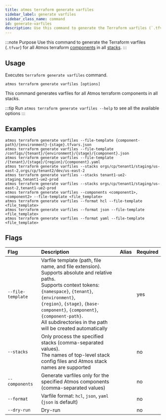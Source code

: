 ```yaml
---
title: atmos terraform generate varfiles
sidebar_label: generate varfiles
sidebar_class_name: command
id: generate-varfiles
description: Use this command to generate the Terraform varfiles (`.tfvar`) for all Atmos terraform components in all stacks.
---
```


:::note Purpose
Use this command to generate the Terraform varfiles (`.tfvar`) for all Atmos terraform [components](/core-concepts/components) in
all [stacks](/core-concepts/stacks).
:::

## Usage

Executes `terraform generate varfiles` command.

```shell
atmos terraform generate varfiles [options]
```

This command generates varfiles for all Atmos terraform components in all stacks.

:::tip
Run `atmos terraform generate varfiles --help` to see all the available options
:::

## Examples

```shell
atmos terraform generate varfiles --file-template {component-path}/{environment}-{stage}.tfvars.json
atmos terraform generate varfiles --file-template /configs/{tenant}/{environment}/{stage}/{component}.json
atmos terraform generate varfiles --file-template /{tenant}/{stage}/{region}/{component}.yaml
atmos terraform generate varfiles --stacks orgs/cp/tenant1/staging/us-east-2,orgs/cp/tenant2/dev/us-east-2
atmos terraform generate varfiles --stacks tenant1-ue2-staging,tenant1-ue2-prod
atmos terraform generate varfiles --stacks orgs/cp/tenant1/staging/us-east-2,tenant1-ue2-prod
atmos terraform generate varfiles --components <component1>,<component2> --file-template <file_template>
atmos terraform generate varfiles --format hcl --file-template <file_template>
atmos terraform generate varfiles --format json --file-template <file_template>
atmos terraform generate varfiles --format yaml --file-template <file_template>
```

## Flags

| Flag              | Description                                                                                                                                                                                                                                                                                                                   | Alias | Required |
|:------------------|:------------------------------------------------------------------------------------------------------------------------------------------------------------------------------------------------------------------------------------------------------------------------------------------------------------------------------|:------|:---------|
| `--file-template` | Varfile template (path, file name, and file extension).<br/>Supports absolute and relative paths.<br/>Supports context tokens: `{namespace}`, `{tenant}`, `{environment}`,<br/>`{region}`, `{stage}`, `{base-component}`, `{component}`, `{component-path}`.<br/>All subdirectories in the path will be created automatically |       | yes      |
| `--stacks`        | Only process the specified stacks (comma-separated values).<br/>The names of top-level stack config files and Atmos stack names are supported                                                                                                                                                                                 |       | no       |
| `--components`    | Generate varfiles only for the specified Atmos components<br/>(comma-separated values)                                                                                                                                                                                                                                        |       | no       |
| `--format`        | Varfile format: `hcl`, `json`, `yaml` (`json` is default)                                                                                                                                                                                                                                                                     |       | no       |
| `--dry-run`       | Dry-run                                                                                                                                                                                                                                                                                                                       |       | no       |
